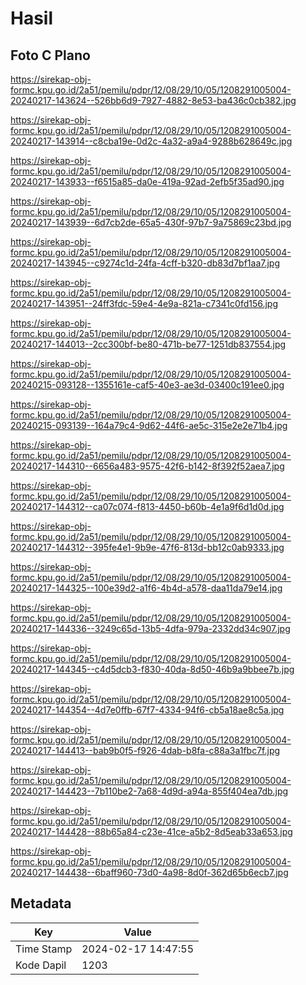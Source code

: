 # Hasil

## Foto C Plano

https://sirekap-obj-formc.kpu.go.id/2a51/pemilu/pdpr/12/08/29/10/05/1208291005004-20240217-143624--526bb6d9-7927-4882-8e53-ba436c0cb382.jpg

https://sirekap-obj-formc.kpu.go.id/2a51/pemilu/pdpr/12/08/29/10/05/1208291005004-20240217-143914--c8cba19e-0d2c-4a32-a9a4-9288b628649c.jpg

https://sirekap-obj-formc.kpu.go.id/2a51/pemilu/pdpr/12/08/29/10/05/1208291005004-20240217-143933--f6515a85-da0e-419a-92ad-2efb5f35ad90.jpg

https://sirekap-obj-formc.kpu.go.id/2a51/pemilu/pdpr/12/08/29/10/05/1208291005004-20240217-143939--6d7cb2de-65a5-430f-97b7-9a75869c23bd.jpg

https://sirekap-obj-formc.kpu.go.id/2a51/pemilu/pdpr/12/08/29/10/05/1208291005004-20240217-143945--c9274c1d-24fa-4cff-b320-db83d7bf1aa7.jpg

https://sirekap-obj-formc.kpu.go.id/2a51/pemilu/pdpr/12/08/29/10/05/1208291005004-20240217-143951--24ff3fdc-59e4-4e9a-821a-c7341c0fd156.jpg

https://sirekap-obj-formc.kpu.go.id/2a51/pemilu/pdpr/12/08/29/10/05/1208291005004-20240217-144013--2cc300bf-be80-471b-be77-1251db837554.jpg

https://sirekap-obj-formc.kpu.go.id/2a51/pemilu/pdpr/12/08/29/10/05/1208291005004-20240215-093128--1355161e-caf5-40e3-ae3d-03400c191ee0.jpg

https://sirekap-obj-formc.kpu.go.id/2a51/pemilu/pdpr/12/08/29/10/05/1208291005004-20240215-093139--164a79c4-9d62-44f6-ae5c-315e2e2e71b4.jpg

https://sirekap-obj-formc.kpu.go.id/2a51/pemilu/pdpr/12/08/29/10/05/1208291005004-20240217-144310--6656a483-9575-42f6-b142-8f392f52aea7.jpg

https://sirekap-obj-formc.kpu.go.id/2a51/pemilu/pdpr/12/08/29/10/05/1208291005004-20240217-144312--ca07c074-f813-4450-b60b-4e1a9f6d1d0d.jpg

https://sirekap-obj-formc.kpu.go.id/2a51/pemilu/pdpr/12/08/29/10/05/1208291005004-20240217-144312--395fe4e1-9b9e-47f6-813d-bb12c0ab9333.jpg

https://sirekap-obj-formc.kpu.go.id/2a51/pemilu/pdpr/12/08/29/10/05/1208291005004-20240217-144325--100e39d2-a1f6-4b4d-a578-daa11da79e14.jpg

https://sirekap-obj-formc.kpu.go.id/2a51/pemilu/pdpr/12/08/29/10/05/1208291005004-20240217-144336--3249c65d-13b5-4dfa-979a-2332dd34c907.jpg

https://sirekap-obj-formc.kpu.go.id/2a51/pemilu/pdpr/12/08/29/10/05/1208291005004-20240217-144345--c4d5dcb3-f830-40da-8d50-46b9a9bbee7b.jpg

https://sirekap-obj-formc.kpu.go.id/2a51/pemilu/pdpr/12/08/29/10/05/1208291005004-20240217-144354--4d7e0ffb-67f7-4334-94f6-cb5a18ae8c5a.jpg

https://sirekap-obj-formc.kpu.go.id/2a51/pemilu/pdpr/12/08/29/10/05/1208291005004-20240217-144413--bab9b0f5-f926-4dab-b8fa-c88a3a1fbc7f.jpg

https://sirekap-obj-formc.kpu.go.id/2a51/pemilu/pdpr/12/08/29/10/05/1208291005004-20240217-144423--7b110be2-7a68-4d9d-a94a-855f404ea7db.jpg

https://sirekap-obj-formc.kpu.go.id/2a51/pemilu/pdpr/12/08/29/10/05/1208291005004-20240217-144428--88b65a84-c23e-41ce-a5b2-8d5eab33a653.jpg

https://sirekap-obj-formc.kpu.go.id/2a51/pemilu/pdpr/12/08/29/10/05/1208291005004-20240217-144438--6baff960-73d0-4a98-8d0f-362d65b6ecb7.jpg


## Metadata

| Key        | Value               |
| ---------- | ------------------- |
| Time Stamp | 2024-02-17 14:47:55 |
| Kode Dapil | 1203                |



